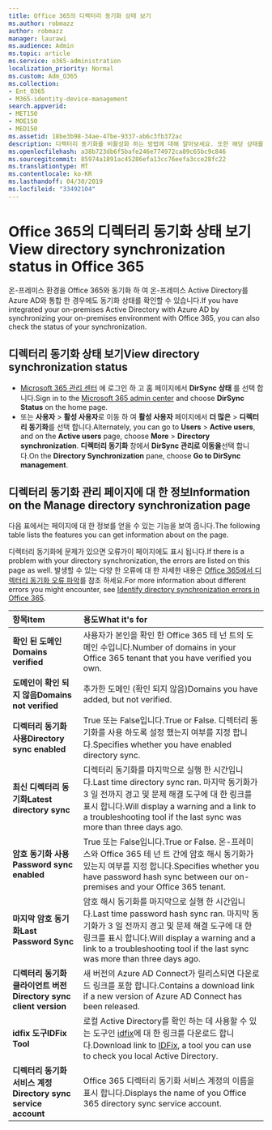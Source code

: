 ```yaml
---
title: Office 365의 디렉터리 동기화 상태 보기
ms.author: robmazz
author: robmazz
manager: laurawi
ms.audience: Admin
ms.topic: article
ms.service: o365-administration
localization_priority: Normal
ms.custom: Adm_O365
ms.collection:
- Ent_O365
- M365-identity-device-management
search.appverid:
- MET150
- MOE150
- MED150
ms.assetid: 18be3b98-34ae-47be-9337-ab6c3fb372ac
description: 디렉터리 동기화를 비활성화 하는 방법에 대해 알아보세요. 또한 해당 상태를 볼 수 있습니다.
ms.openlocfilehash: a38b723db6f5bafe246e774972ca89c65bc9c846
ms.sourcegitcommit: 85974a1891ac45286efa13cc76eefa3cce28fc22
ms.translationtype: MT
ms.contentlocale: ko-KR
ms.lasthandoff: 04/30/2019
ms.locfileid: "33492104"
---
```

# <a name="view-directory-synchronization-status-in-office-365"></a><span data-ttu-id="28379-104">Office 365의 디렉터리 동기화 상태 보기</span><span class="sxs-lookup"><span data-stu-id="28379-104">View directory synchronization status in Office 365</span></span>

<span data-ttu-id="28379-105">온-프레미스 환경을 Office 365와 동기화 하 여 온-프레미스 Active Directory를 Azure AD와 통합 한 경우에도 동기화 상태를 확인할 수 있습니다.</span><span class="sxs-lookup"><span data-stu-id="28379-105">If you have integrated your on-premises Active Directory with Azure AD by synchronizing your on-premises environment with Office 365, you can also check the status of your synchronization.</span></span>
  
## <a name="view-directory-synchronization-status"></a><span data-ttu-id="28379-106">디렉터리 동기화 상태 보기</span><span class="sxs-lookup"><span data-stu-id="28379-106">View directory synchronization status</span></span>

- <span data-ttu-id="28379-107">[Microsoft 365 관리 센터](https://admin.microsoft.com) 에 로그인 하 고 홈 페이지에서 **DirSync 상태** 를 선택 합니다.</span><span class="sxs-lookup"><span data-stu-id="28379-107">Sign in to the [Microsoft 365 admin center](https://admin.microsoft.com) and choose **DirSync Status** on the home page.</span></span>
- <span data-ttu-id="28379-108">또는 **사용자** \> **활성 사용자**로 이동 하 여 **활성 사용자** 페이지에서 **더 많은** \> **디렉터리 동기화**를 선택 합니다.</span><span class="sxs-lookup"><span data-stu-id="28379-108">Alternately, you can go to **Users** \> **Active users**, and on the **Active users** page, choose **More** \> **Directory synchronization**.</span></span> <span data-ttu-id="28379-109">**디렉터리 동기화** 창에서 **DirSync 관리로 이동을**선택 합니다.</span><span class="sxs-lookup"><span data-stu-id="28379-109">On the **Directory Synchronization** pane, choose **Go to DirSync management**.</span></span>

## <a name="information-on-the-manage-directory-synchronization-page"></a><span data-ttu-id="28379-110">디렉터리 동기화 관리 페이지에 대 한 정보</span><span class="sxs-lookup"><span data-stu-id="28379-110">Information on the Manage directory synchronization page</span></span>

<span data-ttu-id="28379-111">다음 표에서는 페이지에 대 한 정보를 얻을 수 있는 기능을 보여 줍니다.</span><span class="sxs-lookup"><span data-stu-id="28379-111">The following table lists the features you can get information about on the page.</span></span>
  
<span data-ttu-id="28379-112">디렉터리 동기화에 문제가 있으면 오류가이 페이지에도 표시 됩니다.</span><span class="sxs-lookup"><span data-stu-id="28379-112">If there is a problem with your directory synchronization, the errors are listed on this page as well.</span></span> <span data-ttu-id="28379-113">발생할 수 있는 다양 한 오류에 대 한 자세한 내용은 [Office 365에서 디렉터리 동기화 오류 파악](identify-directory-synchronization-errors.md)를 참조 하세요.</span><span class="sxs-lookup"><span data-stu-id="28379-113">For more information about different errors you might encounter, see [Identify directory synchronization errors in Office 365](identify-directory-synchronization-errors.md).</span></span>
  
|<span data-ttu-id="28379-114">**항목**</span><span class="sxs-lookup"><span data-stu-id="28379-114">**Item**</span></span>|<span data-ttu-id="28379-115">**용도**</span><span class="sxs-lookup"><span data-stu-id="28379-115">**What it's for**</span></span>|
|:-----|:-----|
|<span data-ttu-id="28379-116">**확인 된 도메인**</span><span class="sxs-lookup"><span data-stu-id="28379-116">**Domains verified**</span></span> | <span data-ttu-id="28379-117">사용자가 본인을 확인 한 Office 365 테 넌 트의 도메인 수입니다.</span><span class="sxs-lookup"><span data-stu-id="28379-117">Number of domains in your Office 365 tenant that you have verified you own.</span></span> |
|<span data-ttu-id="28379-118">**도메인이 확인 되지 않음**</span><span class="sxs-lookup"><span data-stu-id="28379-118">**Domains not verified**</span></span> | <span data-ttu-id="28379-119">추가한 도메인 (확인 되지 않음)</span><span class="sxs-lookup"><span data-stu-id="28379-119">Domains you have added, but not verified.</span></span> |
|<span data-ttu-id="28379-120">**디렉터리 동기화 사용**</span><span class="sxs-lookup"><span data-stu-id="28379-120">**Directory sync enabled**</span></span> |<span data-ttu-id="28379-121">True 또는 False입니다.</span><span class="sxs-lookup"><span data-stu-id="28379-121">True or False.</span></span> <span data-ttu-id="28379-122">디렉터리 동기화를 사용 하도록 설정 했는지 여부를 지정 합니다.</span><span class="sxs-lookup"><span data-stu-id="28379-122">Specifies whether you have enabled directory sync.</span></span> |
|<span data-ttu-id="28379-123">**최신 디렉터리 동기화**</span><span class="sxs-lookup"><span data-stu-id="28379-123">**Latest directory sync**</span></span> | <span data-ttu-id="28379-124">디렉터리 동기화를 마지막으로 실행 한 시간입니다.</span><span class="sxs-lookup"><span data-stu-id="28379-124">Last time directory sync ran.</span></span> <span data-ttu-id="28379-125">마지막 동기화가 3 일 전까지 경고 및 문제 해결 도구에 대 한 링크를 표시 합니다.</span><span class="sxs-lookup"><span data-stu-id="28379-125">Will display a warning and a link to a troubleshooting tool if the last sync was more than three days ago.</span></span> |
|<span data-ttu-id="28379-126">**암호 동기화 사용**</span><span class="sxs-lookup"><span data-stu-id="28379-126">**Password sync enabled**</span></span> | <span data-ttu-id="28379-127">True 또는 False입니다.</span><span class="sxs-lookup"><span data-stu-id="28379-127">True or False.</span></span> <span data-ttu-id="28379-128">온-프레미스와 Office 365 테 넌 트 간에 암호 해시 동기화가 있는지 여부를 지정 합니다.</span><span class="sxs-lookup"><span data-stu-id="28379-128">Specifies whether you have password hash sync between our on-premises and your Office 365 tenant.</span></span> |
|<span data-ttu-id="28379-129">**마지막 암호 동기화**</span><span class="sxs-lookup"><span data-stu-id="28379-129">**Last Password Sync**</span></span> | <span data-ttu-id="28379-130">암호 해시 동기화를 마지막으로 실행 한 시간입니다.</span><span class="sxs-lookup"><span data-stu-id="28379-130">Last time password hash sync ran.</span></span> <span data-ttu-id="28379-131">마지막 동기화가 3 일 전까지 경고 및 문제 해결 도구에 대 한 링크를 표시 합니다.</span><span class="sxs-lookup"><span data-stu-id="28379-131">Will display a warning and a link to a troubleshooting tool if the last sync was more than three days ago.</span></span> |
|<span data-ttu-id="28379-132">**디렉터리 동기화 클라이언트 버전**</span><span class="sxs-lookup"><span data-stu-id="28379-132">**Directory sync client version**</span></span> | <span data-ttu-id="28379-133">새 버전의 Azure AD Connect가 릴리스되면 다운로드 링크를 포함 합니다.</span><span class="sxs-lookup"><span data-stu-id="28379-133">Contains a download link if a new version of Azure AD Connect has been released.</span></span> |
|<span data-ttu-id="28379-134">**idfix 도구**</span><span class="sxs-lookup"><span data-stu-id="28379-134">**IDFix Tool**</span></span> | <span data-ttu-id="28379-135">로컬 Active Directory를 확인 하는 데 사용할 수 있는 도구인 [idfix](install-and-run-idfix.md)에 대 한 링크를 다운로드 합니다.</span><span class="sxs-lookup"><span data-stu-id="28379-135">Download link to [IDFix](install-and-run-idfix.md), a tool you can use to check you local Active Directory.</span></span> |
|<span data-ttu-id="28379-136">**디렉터리 동기화 서비스 계정**</span><span class="sxs-lookup"><span data-stu-id="28379-136">**Directory sync service account**</span></span> | <span data-ttu-id="28379-137">Office 365 디렉터리 동기화 서비스 계정의 이름을 표시 합니다.</span><span class="sxs-lookup"><span data-stu-id="28379-137">Displays the name of you Office 365 directory sync service account.</span></span> |